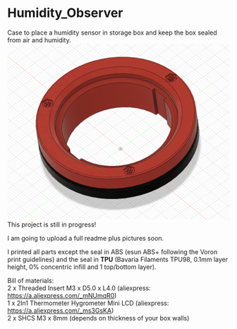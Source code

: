 # Humidity_Observer
Case to place a humidity sensor in storage box and keep the box sealed from air and humidity.
<img src="https://github.com/flow1990/Humidity_Observer/blob/main/pictures/front_view_voron_design.png" alt="front_view_voron_design">
This project is still in progress!

I am going to upload a full readme plus pictures soon.

I printed all parts except the seal in ABS (esun ABS+ following the Voron print guidelines) and the seal in <B>TPU</B> (Bavaria Filaments TPU98, 0.1mm layer height, 0% concentric infill and 1 top/bottom layer).

Bill of materials:
<br>2 x Threaded Insert M3 x D5.0 x L4.0 (aliexpress: https://a.aliexpress.com/_mNUmqR0)
<br>1 x 2In1 Thermometer Hygrometer Mini LCD (aliexpress: https://a.aliexpress.com/_ms3GsKA)
<br>2 x SHCS M3 x 8mm (depends on thickness of your box walls)
